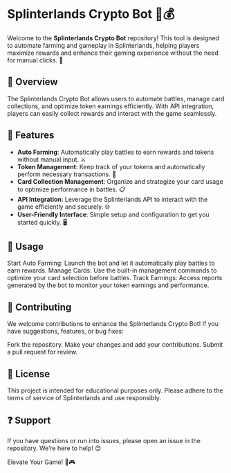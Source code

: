 # Splinterlands Crypto Bot 🤖💰

Welcome to the **Splinterlands Crypto Bot** repository! This tool is designed to automate farming and gameplay in Splinterlands, helping players maximize rewards and enhance their gaming experience without the need for manual clicks. 🚀

## 📌 Overview

The Splinterlands Crypto Bot allows users to automate battles, manage card collections, and optimize token earnings efficiently. With API integration, players can easily collect rewards and interact with the game seamlessly.

## 🌟 Features

- **Auto Farming**: Automatically play battles to earn rewards and tokens without manual input. ⚔️  
- **Token Management**: Keep track of your tokens and automatically perform necessary transactions. 💸  
- **Card Collection Management**: Organize and strategize your card usage to optimize performance in battles. 📋  
- **API Integration**: Leverage the Splinterlands API to interact with the game efficiently and securely. 🌐  
- **User-Friendly Interface**: Simple setup and configuration to get you started quickly. 🖥️  

## 📖 Usage
Start Auto Farming: Launch the bot and let it automatically play battles to earn rewards.
Manage Cards: Use the built-in management commands to optimize your card selection before battles.
Track Earnings: Access reports generated by the bot to monitor your token earnings and performance.

## 🤝 Contributing
We welcome contributions to enhance the Splinterlands Crypto Bot! If you have suggestions, features, or bug fixes:

Fork the repository.
Make your changes and add your contributions.
Submit a pull request for review.

## 📜 License
This project is intended for educational purposes only. Please adhere to the terms of service of Splinterlands and use responsibly.

## ❓ Support
If you have questions or run into issues, please open an issue in the repository. We’re here to help! 😊

Elevate Your Game! 🌟🎮